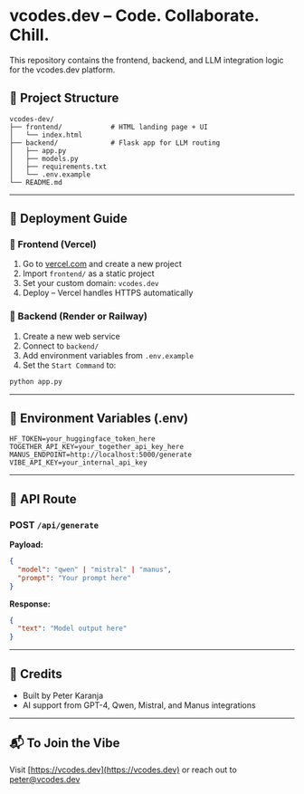 # vcodes.dev – Code. Collaborate. Chill.

This repository contains the frontend, backend, and LLM integration logic for the vcodes.dev platform.

## 🧱 Project Structure

```
vcodes-dev/
├── frontend/            # HTML landing page + UI
│   └── index.html
├── backend/             # Flask app for LLM routing
│   ├── app.py
│   ├── models.py
│   ├── requirements.txt
│   └── .env.example
└── README.md
```

---

## 🚀 Deployment Guide

### 🔹 Frontend (Vercel)
1. Go to [vercel.com](https://vercel.com) and create a new project
2. Import `frontend/` as a static project
3. Set your custom domain: `vcodes.dev`
4. Deploy – Vercel handles HTTPS automatically

### 🔹 Backend (Render or Railway)
1. Create a new web service
2. Connect to `backend/`
3. Add environment variables from `.env.example`
4. Set the `Start Command` to:
```bash
python app.py
```

---

## 🔐 Environment Variables (.env)
```env
HF_TOKEN=your_huggingface_token_here
TOGETHER_API_KEY=your_together_api_key_here
MANUS_ENDPOINT=http://localhost:5000/generate
VIBE_API_KEY=your_internal_api_key
```

---

## 🔁 API Route
### POST `/api/generate`
**Payload:**
```json
{
  "model": "qwen" | "mistral" | "manus",
  "prompt": "Your prompt here"
}
```
**Response:**
```json
{
  "text": "Model output here"
}
```

---

## 🌟 Credits
- Built by Peter Karanja
- AI support from GPT-4, Qwen, Mistral, and Manus integrations

---

## 📬 To Join the Vibe
Visit [https://vcodes.dev](https://vcodes.dev) or reach out to peter@vcodes.dev
